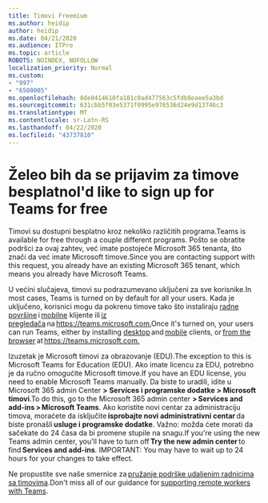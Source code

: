 ```yaml
---
title: Timovi Freemium
ms.author: heidip
author: heidip
ms.date: 04/21/2020
ms.audience: ITPro
ms.topic: article
ROBOTS: NOINDEX, NOFOLLOW
localization_priority: Normal
ms.custom:
- "997"
- "6500005"
ms.openlocfilehash: 8de8414610fa181c0ad477563c5fdb8eaee5a3bd
ms.sourcegitcommit: 631cbb5f03e5371f0995e976536d24e9d13746c3
ms.translationtype: MT
ms.contentlocale: sr-Latn-RS
ms.lasthandoff: 04/22/2020
ms.locfileid: "43737810"
---
```

# <a name="id-like-to-sign-up-for-teams-for-free"></a><span data-ttu-id="2915b-102">Želeo bih da se prijavim za timove besplatno</span><span class="sxs-lookup"><span data-stu-id="2915b-102">I'd like to sign up for Teams for free</span></span>

<span data-ttu-id="2915b-103">Timovi su dostupni besplatno kroz nekoliko različitih programa.</span><span class="sxs-lookup"><span data-stu-id="2915b-103">Teams is available for free through a couple different programs.</span></span> <span data-ttu-id="2915b-104">Pošto se obratite podršci za ovaj zahtev, već imate postojeće Microsoft 365 tenanta, što znači da već imate Microsoft timove.</span><span class="sxs-lookup"><span data-stu-id="2915b-104">Since you are contacting support with this request, you already have an existing Microsoft 365 tenant, which means you already have Microsoft Teams.</span></span>

<span data-ttu-id="2915b-105">U većini slučajeva, timovi su podrazumevano uključeni za sve korisnike.</span><span class="sxs-lookup"><span data-stu-id="2915b-105">In most cases, Teams is turned on by default for all your users.</span></span> <span data-ttu-id="2915b-106">Kada je uključeno, korisnici mogu da pokrenu timove tako što instaliraju [radne površine](https://docs.microsoft.com/MicrosoftTeams/get-clients#desktop-client) i [mobilne](https://docs.microsoft.com/MicrosoftTeams/get-clients#mobile-clients) klijente ili [iz pregledača](https://docs.microsoft.com/MicrosoftTeams/get-clients#web-client) na <https://teams.microsoft.com.></span><span class="sxs-lookup"><span data-stu-id="2915b-106">Once it's turned on, your users can run Teams, either by installing [desktop](https://docs.microsoft.com/MicrosoftTeams/get-clients#desktop-client) and [mobile](https://docs.microsoft.com/MicrosoftTeams/get-clients#mobile-clients) clients, or [from the browser](https://docs.microsoft.com/MicrosoftTeams/get-clients#web-client) at <https://teams.microsoft.com.></span></span>

<span data-ttu-id="2915b-107">Izuzetak je Microsoft timovi za obrazovanje (EDU).</span><span class="sxs-lookup"><span data-stu-id="2915b-107">The exception to this is Microsoft Teams for Education (EDU).</span></span> <span data-ttu-id="2915b-108">Ako imate licencu za EDU, potrebno je da ručno omogućite Microsoft timove.</span><span class="sxs-lookup"><span data-stu-id="2915b-108">If you have an EDU license, you need to enable Microsoft Teams manually.</span></span> <span data-ttu-id="2915b-109">Da biste to uradili, idite u Microsoft 365 admin Center **> Services i programske dodatke > Microsoft timovi**.</span><span class="sxs-lookup"><span data-stu-id="2915b-109">To do this, go to the Microsoft 365 admin center **> Services and add-ins > Microsoft Teams**.</span></span> <span data-ttu-id="2915b-110">Ako koristite novi centar za administraciju timova, moraćete da isključite **isprobajte novi administrativni centar** da biste pronašli **usluge i programske dodatke**. Važno: možda ćete morati da sačekate do 24 časa da bi promene stupile na snagu.</span><span class="sxs-lookup"><span data-stu-id="2915b-110">If you're using the new Teams admin center, you'll have to turn off **Try the new admin center** to find **Services and add-ins**. IMPORTANT: You may have to wait up to 24 hours for your changes to take effect.</span></span>

<span data-ttu-id="2915b-111">Ne propustite sve naše smernice za [pružanje podrške udaljenim radnicima sa timovima](https://docs.microsoft.com/MicrosoftTeams/support-remote-work-with-teams).</span><span class="sxs-lookup"><span data-stu-id="2915b-111">Don't miss all of our guidance for [supporting remote workers with Teams](https://docs.microsoft.com/MicrosoftTeams/support-remote-work-with-teams).</span></span>
